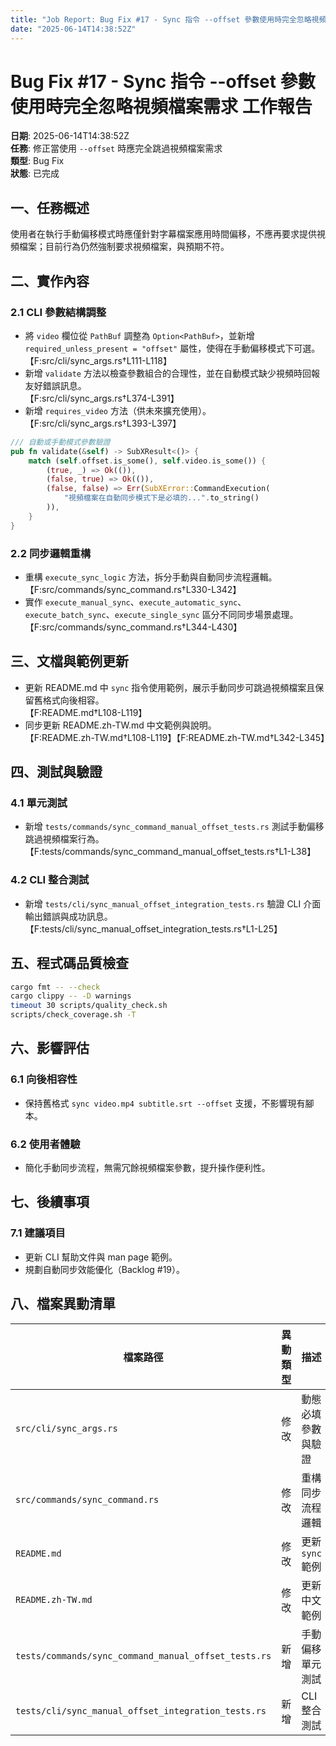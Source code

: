 ```yaml
---
title: "Job Report: Bug Fix #17 - Sync 指令 --offset 參數使用時完全忽略視頻檔案需求"
date: "2025-06-14T14:38:52Z"
---
```


# Bug Fix #17 - Sync 指令 --offset 參數使用時完全忽略視頻檔案需求 工作報告

**日期**: 2025-06-14T14:38:52Z  
**任務**: 修正當使用 `--offset` 時應完全跳過視頻檔案需求  
**類型**: Bug Fix  
**狀態**: 已完成

## 一、任務概述

使用者在執行手動偏移模式時應僅針對字幕檔案應用時間偏移，不應再要求提供視頻檔案；目前行為仍然強制要求視頻檔案，與預期不符。

## 二、實作內容

### 2.1 CLI 參數結構調整
- 將 `video` 欄位從 `PathBuf` 調整為 `Option<PathBuf>`，並新增 `required_unless_present = "offset"` 屬性，使得在手動偏移模式下可選。  
【F:src/cli/sync_args.rs†L111-L118】
- 新增 `validate` 方法以檢查參數組合的合理性，並在自動模式缺少視頻時回報友好錯誤訊息。  
【F:src/cli/sync_args.rs†L374-L391】
- 新增 `requires_video` 方法（供未來擴充使用）。  
【F:src/cli/sync_args.rs†L393-L397】

```rust
/// 自動或手動模式參數驗證
pub fn validate(&self) -> SubXResult<()> {
    match (self.offset.is_some(), self.video.is_some()) {
        (true, _) => Ok(()),
        (false, true) => Ok(()),
        (false, false) => Err(SubXError::CommandExecution(
            "視頻檔案在自動同步模式下是必填的...".to_string()
        )),
    }
}
```

### 2.2 同步邏輯重構
- 重構 `execute_sync_logic` 方法，拆分手動與自動同步流程邏輯。  
【F:src/commands/sync_command.rs†L330-L342】
- 實作 `execute_manual_sync`、`execute_automatic_sync`、`execute_batch_sync`、`execute_single_sync` 區分不同同步場景處理。  
【F:src/commands/sync_command.rs†L344-L430】

## 三、文檔與範例更新

- 更新 README.md 中 `sync` 指令使用範例，展示手動同步可跳過視頻檔案且保留舊格式向後相容。  
【F:README.md†L108-L119】
- 同步更新 README.zh-TW.md 中文範例與說明。  
【F:README.zh-TW.md†L108-L119】【F:README.zh-TW.md†L342-L345】

## 四、測試與驗證

### 4.1 單元測試
- 新增 `tests/commands/sync_command_manual_offset_tests.rs` 測試手動偏移跳過視頻檔案行為。  
【F:tests/commands/sync_command_manual_offset_tests.rs†L1-L38】

### 4.2 CLI 整合測試
- 新增 `tests/cli/sync_manual_offset_integration_tests.rs` 驗證 CLI 介面輸出錯誤與成功訊息。  
【F:tests/cli/sync_manual_offset_integration_tests.rs†L1-L25】

## 五、程式碼品質檢查

```bash
cargo fmt -- --check
cargo clippy -- -D warnings
timeout 30 scripts/quality_check.sh
scripts/check_coverage.sh -T
```

## 六、影響評估

### 6.1 向後相容性
- 保持舊格式 `sync video.mp4 subtitle.srt --offset` 支援，不影響現有腳本。  

### 6.2 使用者體驗
- 簡化手動同步流程，無需冗餘視頻檔案參數，提升操作便利性。

## 七、後續事項

### 7.1 建議項目
- 更新 CLI 幫助文件與 man page 範例。  
- 規劃自動同步效能優化（Backlog #19）。

## 八、檔案異動清單

| 檔案路徑 | 異動類型 | 描述 |
| -------- | -------- | ---- |
| `src/cli/sync_args.rs` | 修改 | 動態必填參數與驗證 |
| `src/commands/sync_command.rs` | 修改 | 重構同步流程邏輯 |
| `README.md` | 修改 | 更新 `sync` 範例 |
| `README.zh-TW.md` | 修改 | 更新中文範例 |
| `tests/commands/sync_command_manual_offset_tests.rs` | 新增 | 手動偏移單元測試 |
| `tests/cli/sync_manual_offset_integration_tests.rs` | 新增 | CLI 整合測試 |
